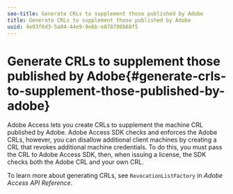 ```yaml
---
seo-title: Generate CRLs to supplement those published by Adobe
title: Generate CRLs to supplement those published by Adobe
uuid: 4e93f6d3-5a04-44e9-9e6b-e878798b68f5
---
```


# Generate CRLs to supplement those published by Adobe{#generate-crls-to-supplement-those-published-by-adobe}

Adobe Access lets you create CRLs to supplement the machine CRL published by Adobe. Adobe Access SDK checks and enforces the Adobe CRLs, however, you can disallow additional client machines by creating a CRL that revokes additional machine credentials. To do this, you must pass the CRL to Adobe Access SDK, then, when issuing a license, the SDK checks both the Adobe CRL and your own CRL.

To learn more about generating CRLs, see `RevocationListFactory` in *Adobe Access API Reference*. 
